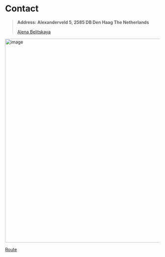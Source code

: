 # Contact
> **Address: Alexanderveld 5, 2585 DB Den Haag The Netherlands**
> 
> [Alena Belitskaya](https://www.linkedin.com/in/alena-belitskaya-97488a109/edit/intro/?profileFormEntryPoint=PROFILE_SECTION&lipi=urn%3Ali%3Apage%3Ad_flagship3_profile_view_base%3B3VldwsVXRJiYaRysyqFtOA%3D%3D)

<img width="661" alt="image" src="https://user-images.githubusercontent.com/33482502/191748707-d44f89bd-53e8-49f7-b6e2-a17a346e9911.png">

[Route](https://www.google.com/search?q=Alexanderveld+5%2C+2585+DB+Den+Haag+The+Netherlands&oq=Alexanderveld+5%2C+2585+DB+Den+Haag+The+Netherlands)
